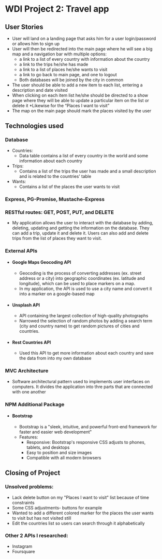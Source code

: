 # WDI Project 2: Travel app 

## User Stories
* User will land on a landing page that asks him for a user login/password or allows him to sign up
* User will then be redirected into the main page where he will see a big map and a navigation bar with multiple options:
	*	a link to a list of every country with information about the country
	* a link to the trips he/she has made
	* a link to a list of places he/she wants to visit
	* a link to go back to main page, and one to logout
	*	Both databases will be joined by the city in common 
*	The user should be able to add a new item to each list, entering a description and date visited
*	When clicking on each item list he/she should be directed to a show page where they will be able to update a particular item on the list or delete it
	*Likewise for the “Places I want to visit” 
*	The map on the main page should mark the places visited by the user 


## Technologies used
### Database
* Countries:
	* Data table contains a list of every country in the world and some information about each country 
* Trips:
	* Contains a list of the trips the user has made and a small description and is related to the countries' table
* Wants:
	* Contains a list of the places the user wants to visit

### Express, PG-Promise, Mustache-Express
### RESTful routes: GET, POST, PUT, and DELETE
* My application allows the user to interact with the database by adding, deleting, updating and getting the information on the database. They can add a trip, update it and delete it. Users can also add and delete trips from the list of places they want to visit. 
### External APIs
* #### Google Maps Geocoding API 
	* Geocoding is the process of converting addresses (ex. street address or a city) into geographic coordinates (ex. latitude and longitude), which  can be used to place markers on a map. 
	* In my application, the API is used to use a city name and convert it into a marker on a google-based map
* #### Unsplash API
	* API containing the largest collection of high-quality photographs
	* Narrowed the selection of random photos by adding a search term (city and country name) to get random pictures of cities and countries.
* #### Rest Countries API
	* Used this API to get more information about each country and save the data from into my own database
### MVC Architecture
* Software architectural pattern used to implements user interfaces on computers. It divides the application into thre parts that are connected with one another
### NPM Additional Package
* #### Bootstrap
	* Bootstrap is a "sleek, intuitive, and powerful front-end framework for faster and easier web development"
	* Features: 
		* Responsive: Bootstrap's responsive CSS adjusts to phones, tablets, and desktops
		* Easy to position and size images
		* Compatible with all modern browsers


## Closing of Project
### Unsolved problems: 
* Lack delete button on my "Places I want to visit" list because of time constraints
* Some CSS adjustments- buttons for example
* Wanted to add a different colored marker for the places the user wants to visit but has not visited still
* Edit the countries list so users can search through it alphabetically 

### Other 2 APIs I researched: 
* Instagram
* Foursquare